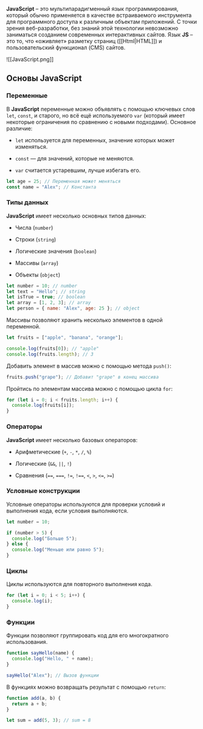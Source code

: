 **JavaScript** – это мультипарадигменный язык программирования, который обычно применяется в качестве встраиваемого инструмента для программного доступа к различным объектам приложений. С точки зрения веб-разработки, без знаний этой технологии невозможно заниматься созданием современных интерактивных сайтов. Язык **JS** – это то, что «оживляет» разметку страниц ([[Html|HTML]]) и пользовательский функционал (CMS) сайтов.

![[JavaScript.png]]

## Основы JavaScript

### Переменные 

В **JavaScript** переменные можно объявлять с помощью ключевых слов `let`, `const`, и старого, но всё ещё используемого `var` (который имеет некоторые ограничения по сравнению с новыми подходами). Основное различие:

- `let` используется для переменных, значение которых может изменяться.

- `const` — для значений, которые не меняются.

- `var` считается устаревшим, лучше избегать его.

```JavaScript
let age = 25; // Переменная может меняться
const name = "Alex"; // Константа
```

### Типы данных

**JavaScript** имеет несколько основных типов данных:

- Числа (`number`)

- Строки (`string`)

- Логические значения (`boolean`)

- Массивы (`array`)

- Объекты (`object`)

```JavaScript
let number = 10; // number
let text = "Hello"; // string
let isTrue = true; // boolean
let array = [1, 2, 3]; // array
let person = { name: "Alex", age: 25 }; // object
```

Массивы позволяют хранить несколько элементов в одной переменной.

```JavaScript
let fruits = ["apple", "banana", "orange"];

console.log(fruits[0]); // "apple"
console.log(fruits.length); // 3
```

Добавить элемент в массив можно с помощью метода `push()`:

```JavaScript
fruits.push("grape"); // Добавит "grape" в конец массива
```

Пройтись по элементам массива можно с помощью цикла `for`:

```JavaScript
for (let i = 0; i < fruits.length; i++) {
  console.log(fruits[i]);
}
```

### Операторы

**JavaScript** имеет несколько базовых операторов:

- Арифметические (`+`, `-`, `*`, `/`, `%`)

- Логические (`&&`, `||`, `!`)

- Сравнения (`==`, `===`, `!=`, `!==`, `<`, `>`, `<=`, `>=`)

### Условные конструкции

Условные операторы используются для проверки условий и выполнения кода, если условия выполняются.

```JavaScript
let number = 10;

if (number > 5) {
  console.log("Больше 5");
} else {
  console.log("Меньше или равно 5");
}
```

### Циклы

Циклы используются для повторного выполнения кода.

```JavaScript
for (let i = 0; i < 5; i++) {
  console.log(i);
}
```

### Функции

Функции позволяют группировать код для его многократного использования.

```JavaScript
function sayHello(name) {
  console.log("Hello, " + name);
}

sayHello("Alex"); // Вызов функции
```

В функциях можно возвращать результат с помощью `return`:

```JavaScript
function add(a, b) {
  return a + b;
}

let sum = add(5, 3); // sum = 8
```

